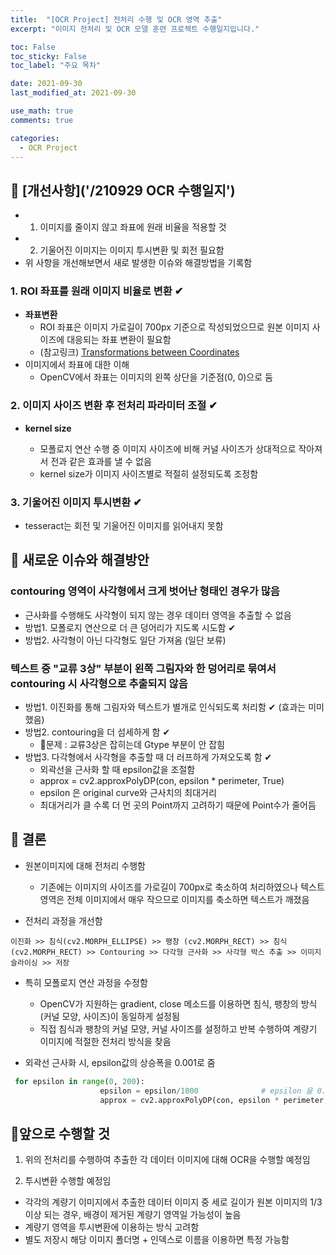 ```yaml
---
title:  "[OCR Project] 전처리 수행 및 OCR 영역 추출"
excerpt: "이미지 전처리 및 OCR 모델 훈련 프로젝트 수행일지입니다."

toc: False
toc_sticky: False
toc_label: "주요 목차"

date: 2021-09-30
last_modified_at: 2021-09-30

use_math: true
comments: true

categories:
  - OCR Project
---
```


## 📌 [개선사항]('/210929 OCR 수행일지')

- 1. 이미지를 줄이지 않고 좌표에 원래 비율을 적용할 것
- 2. 기울어진 이미지는 이미지 투시변환 및 회전 필요함
- 위 사항을 개선해보면서 새로 발생한 이슈와 해결방법을 기록함



### 1. ROI 좌표를 원래 이미지 비율로 변환 ✔

- **좌표변환**
  - ROI 좌표은 이미지 가로길이 700px 기준으로 작성되었으므로 원본 이미지 사이즈에 대응되는 좌표 변환이 필요함
  - (참고링크) [Transformations between Coordinates ](https://stackoverflow.com/questions/29924150/numpy-transformations-between-coordinate-systems)
- 이미지에서 좌표에 대한 이해
  - OpenCV에서 좌표는 이미지의 왼쪽 상단을 기준점(0, 0)으로 둠


### 2. 이미지 사이즈 변환 후 전처리 파라미터 조절 ✔

- **kernel size**

  - 모폴로지 연산 수행 중 이미지 사이즈에 비해 커널 사이즈가 상대적으로 작아져서 전과 같은 효과를 낼 수 없음
  - kernel size가 이미지 사이즈별로 적절히 설정되도록 조정함

### 3. 기울어진 이미지 투시변환 ✔
- tesseract는 회전 및 기울어진 이미지를 읽어내지 못함




## 📌 새로운 이슈와 해결방안

### contouring 영역이 사각형에서 크게 벗어난 형태인 경우가 많음

- 근사화를 수행해도 사각형이 되지 않는 경우 데이터 영역을 추출할 수 없음
- 방법1. 모폴로지 연산으로 더 큰 덩어리가 지도록 시도함 ✔
- 방법2. 사각형이 아닌 다각형도 일단 가져옴 (일단 보류)


### 텍스트 중 "교류 3상" 부분이 왼쪽 그림자와 한 덩어리로 묶여서 contouring 시 사각형으로 추출되지 않음
- 방법1. 이진화를 통해 그림자와 텍스트가 별개로 인식되도록 처리함 ✔ (효과는 미미했음)
- 방법2. contouring을 더 섬세하게 함 ✔
	- 📍문제 : 교류3상은 잡히는데 Gtype 부분이 안 잡힘
- 방법3. 다각형에서 사각형을 추출할 때 더 러프하게 가져오도록 함 ✔
	- 외곽선을 근사화 할 때 epsilon값을 조절함
	- approx = cv2.approxPolyDP(con, epsilon * perimeter, True)
	- epsilon 은 original curve와 근사치의 최대거리
	- 최대거리가 클 수록 더 먼 곳의 Point까지 고려하기 때문에 Point수가 줄어듬



## 📌 결론

- 원본이미지에 대해 전처리 수행함
	- 기존에는 이미지의 사이즈를 가로길이 700px로 축소하여 처리하였으나
	  텍스트 영역은 전체 이미지에서 매우 작으므로 이미지를 축소하면 텍스트가 깨졌음
	
- 전처리 과정을 개선함
```
이진화 >> 침식(cv2.MORPH_ELLIPSE) >> 팽창 (cv2.MORPH_RECT) >> 침식(cv2.MORPH_RECT) >> Contouring >> 다각형 근사화 >> 사각형 박스 추출 >> 이미지 슬라이싱 >> 저장
```

- 특히 모폴로지 연산 과정을 수정함
	- OpenCV가 지원하는 gradient, close 메소드를 이용하면 침식, 팽창의 방식(커널 모양, 사이즈)이 동일하게 설정됨
	- 직접 침식과 팽창의 커널 모양, 커널 사이즈를 설정하고 반복 수행하여 계량기 이미지에 적절한 전처리 방식을 찾음

- 외곽선 근사화 시, epsilon값의 상승폭을 0.001로 줌
```python
 for epsilon in range(0, 200):
                    epsilon = epsilon/1000              # epsilon 을 0.001 단위로 늘려가며 적용해야 "G-Type"부분이 잡힘
                    approx = cv2.approxPolyDP(con, epsilon * perimeter, True)
```




## 📌앞으로 수행할 것

1. 위의 전처리를 수행하여 추출한 각 데이터 이미지에 대해 OCR을 수행할 예정임

2. 투시변환 수행할 예정임

  - 각각의 계량기 이미지에서 추출한 데이터 이미지 중 
    세로 길이가 원본 이미지의 1/3 이상 되는 경우, 배경이 제거된 계량기 영역일 가능성이 높음
  - 계량기 영역을 투시변환에 이용하는 방식 고려함
  - 별도 저장시 해당 이미지 폴더명 + 인덱스로 이름을 이용하면 특정 가능함

  



